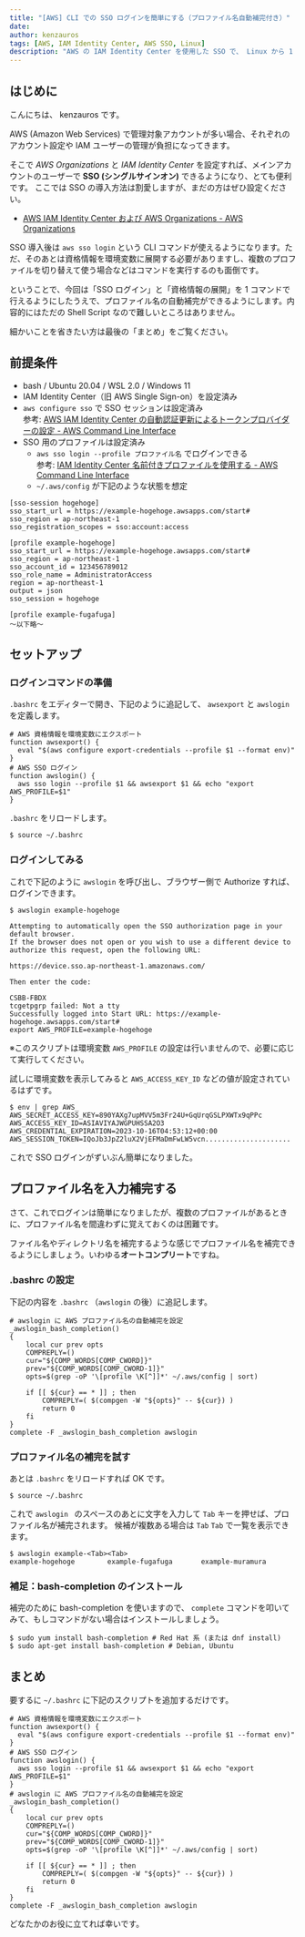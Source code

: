 ```yaml
---
title: "[AWS] CLI での SSO ログインを簡単にする（プロファイル名自動補完付き）"
date: 
author: kenzauros
tags: [AWS, IAM Identity Center, AWS SSO, Linux]
description: "AWS の IAM Identity Center を使用した SSO で、 Linux から 1 コマンドでログインできるようにします。またプロファイル名を忘れてしまうことが多いため complete によるオートコンプリートができるようにしました。"
---
```


## はじめに

こんにちは、 kenzauros です。

AWS (Amazon Web Services) で管理対象アカウントが多い場合、それぞれのアカウント設定や IAM ユーザーの管理が負担になってきます。

そこで *AWS Organizations* と *IAM Identity Center* を設定すれば、メインアカウントのユーザーで **SSO (シングルサインオン)** できるようになり、とても便利です。
ここでは SSO の導入方法は割愛しますが、まだの方はぜひ設定ください。

- [AWS IAM Identity Center および AWS Organizations - AWS Organizations](https://docs.aws.amazon.com/ja_jp/organizations/latest/userguide/services-that-can-integrate-sso.html)

SSO 導入後は `aws sso login` という CLI コマンドが使えるようになります。ただ、そのあとは資格情報を環境変数に展開する必要がありますし、複数のプロファイルを切り替えて使う場合などはコマンドを実行するのも面倒です。

ということで、今回は「SSO ログイン」と「資格情報の展開」を 1 コマンドで行えるようにしたうえで、プロファイル名の自動補完ができるようにします。内容的にはただの Shell Script なので難しいところはありません。

細かいことを省きたい方は最後の「まとめ」をご覧ください。

## 前提条件

- bash / Ubuntu 20.04 / WSL 2.0 / Windows 11
- IAM Identity Center（旧 AWS Single Sign-on）を設定済み
- `aws configure sso` で SSO セッションは設定済み<br>参考: [AWS IAM Identity Center の自動認証更新によるトークンプロバイダーの設定 - AWS Command Line Interface](https://docs.aws.amazon.com/ja_jp/cli/latest/userguide/sso-configure-profile-token.html)
- SSO 用のプロファイルは設定済み
    - `aws sso login --profile プロファイル名` でログインできる<br>参考: [IAM Identity Center 名前付きプロファイルを使用する - AWS Command Line Interface](https://docs.aws.amazon.com/ja_jp/cli/latest/userguide/sso-using-profile.html)
    - `~/.aws/config` が下記のような状態を想定

```ini:title=~/.aws/config
[sso-session hogehoge]
sso_start_url = https://example-hogehoge.awsapps.com/start#
sso_region = ap-northeast-1
sso_registration_scopes = sso:account:access

[profile example-hogehoge]
sso_start_url = https://example-hogehoge.awsapps.com/start#
sso_region = ap-northeast-1
sso_account_id = 123456789012
sso_role_name = AdministratorAccess
region = ap-northeast-1
output = json
sso_session = hogehoge

[profile example-fugafuga]
～以下略～
```

## セットアップ

### ログインコマンドの準備

`.bashrc` をエディターで開き、下記のように追記して、 `awsexport` と `awslogin` を定義します。

```sh:title=.bashrc
# AWS 資格情報を環境変数にエクスポート
function awsexport() {
  eval "$(aws configure export-credentials --profile $1 --format env)"
}
# AWS SSO ログイン
function awslogin() {
  aws sso login --profile $1 && awsexport $1 && echo "export AWS_PROFILE=$1"
}
```

`.bashrc` をリロードします。

```sh:title=.bashrcを再読み込み
$ source ~/.bashrc
```

### ログインしてみる

これで下記のように `awslogin` を呼び出し、ブラウザー側で Authorize すれば、ログインできます。

```sh:title=awsloginコマンドでログインしてみる
$ awslogin example-hogehoge

Attempting to automatically open the SSO authorization page in your default browser.
If the browser does not open or you wish to use a different device to authorize this request, open the following URL:

https://device.sso.ap-northeast-1.amazonaws.com/

Then enter the code:

CSBB-FBDX
tcgetpgrp failed: Not a tty
Successfully logged into Start URL: https://example-hogehoge.awsapps.com/start#
export AWS_PROFILE=example-hogehoge
```

※このスクリプトは環境変数 `AWS_PROFILE` の設定は行いませんので、必要に応じて実行してください。

試しに環境変数を表示してみると `AWS_ACCESS_KEY_ID` などの値が設定されているはずです。

```sh:title=環境変数の確認
$ env | grep AWS_
AWS_SECRET_ACCESS_KEY=890YAXg7upMVV5m3Fr24U+GqUrqGSLPXWTx9qPPc
AWS_ACCESS_KEY_ID=ASIAVIYAJWGPUHSSA2O3
AWS_CREDENTIAL_EXPIRATION=2023-10-16T04:53:12+00:00
AWS_SESSION_TOKEN=IQoJb3JpZ2luX2VjEFMaDmFwLW5vcn.....................
```

これで SSO ログインがずいぶん簡単になりました。

## プロファイル名を入力補完する

さて、これでログインは簡単になりましたが、複数のプロファイルがあるときに、プロファイル名を間違わずに覚えておくのは困難です。

ファイル名やディレクトリ名を補完するような感じでプロファイル名を補完できるようにしましょう。いわゆる**オートコンプリート**ですね。

### .bashrc の設定

下記の内容を `.bashrc` （`awslogin` の後）に追記します。

```sh:title=.bashrc
# awslogin に AWS プロファイル名の自動補完を設定
_awslogin_bash_completion()
{
    local cur prev opts
    COMPREPLY=()
    cur="${COMP_WORDS[COMP_CWORD]}"
    prev="${COMP_WORDS[COMP_CWORD-1]}"
    opts=$(grep -oP '\[profile \K[^]]*' ~/.aws/config | sort)

    if [[ ${cur} == * ]] ; then
        COMPREPLY=( $(compgen -W "${opts}" -- ${cur}) )
        return 0
    fi
}
complete -F _awslogin_bash_completion awslogin
```

### プロファイル名の補完を試す

あとは `.bashrc` をリロードすれば OK です。

```sh:title=.bashrcを再読み込み
$ source ~/.bashrc
```

これで `awslogin ` のスペースのあとに文字を入力して `Tab` キーを押せば、プロファイル名が補完されます。
候補が複数ある場合は `Tab` `Tab` で一覧を表示できます。

```sh:title=プロファイル名の候補が複数の場合はリストが表示される
$ awslogin example-<Tab><Tab>
example-hogehoge        example-fugafuga       example-muramura 
```

### 補足：bash-completion のインストール

補完のために bash-completion を使いますので、 `complete` コマンドを叩いてみて、もしコマンドがない場合はインストールしましょう。

```sh:title=bash-completionのインストール
$ sudo yum install bash-completion # Red Hat 系 (または dnf install)
$ sudo apt-get install bash-completion # Debian, Ubuntu
```

## まとめ

要するに `~/.bashrc` に下記のスクリプトを追加するだけです。

```sh:title=.bashrc
# AWS 資格情報を環境変数にエクスポート
function awsexport() {
  eval "$(aws configure export-credentials --profile $1 --format env)"
}
# AWS SSO ログイン
function awslogin() {
  aws sso login --profile $1 && awsexport $1 && echo "export AWS_PROFILE=$1"
}
# awslogin に AWS プロファイル名の自動補完を設定
_awslogin_bash_completion()
{
    local cur prev opts
    COMPREPLY=()
    cur="${COMP_WORDS[COMP_CWORD]}"
    prev="${COMP_WORDS[COMP_CWORD-1]}"
    opts=$(grep -oP '\[profile \K[^]]*' ~/.aws/config | sort)

    if [[ ${cur} == * ]] ; then
        COMPREPLY=( $(compgen -W "${opts}" -- ${cur}) )
        return 0
    fi
}
complete -F _awslogin_bash_completion awslogin
```

どなたかのお役に立てれば幸いです。
